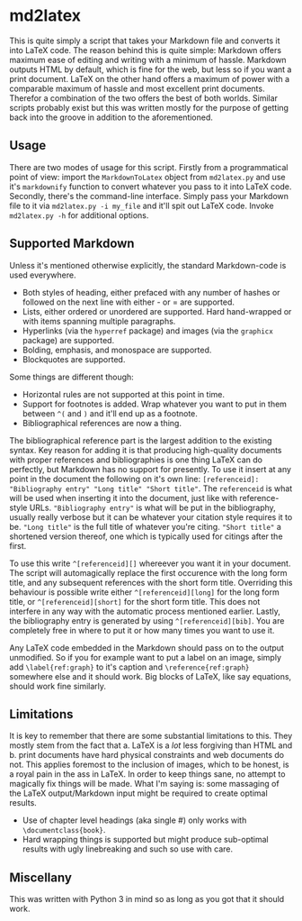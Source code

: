 # md2latex
This is quite simply a script that takes your Markdown file and converts it into LaTeX code. The reason behind this is quite simple: Markdown offers maximum ease of editing and writing with a minimum of hassle. Markdown outputs HTML by default, which is fine for the web, but less so if you want a print document. LaTeX on the other hand offers a maximum of power with a comparable maximum of hassle and most excellent print documents. Therefor a combination of the two offers the best of both worlds. Similar scripts probably exist but this was written mostly for the purpose of getting back into the groove in addition to the aforementioned.

## Usage
There are two modes of usage for this script. Firstly from a programmatical point of view: import the `MarkdownToLatex` object from `md2latex.py` and use it's `markdownify` function to convert whatever you pass to it into LaTeX code. Secondly, there's the command-line interface. Simply pass your Markdown file to it via `md2latex.py -i my_file` and it'll spit out LaTeX code. Invoke `md2latex.py -h` for additional options.

## Supported Markdown
Unless it's mentioned otherwise explicitly, the standard Markdown-code is used everywhere.

* Both styles of heading, either prefaced with any number of hashes or followed on the next line with either - or = are supported.
* Lists, either ordered or unordered are supported. Hard hand-wrapped or with items spanning multiple paragraphs.
* Hyperlinks (via the `hyperref` package) and images (via the `graphicx` package) are supported.
* Bolding, emphasis, and monospace are supported.
* Blockquotes are supported.

Some things are different though:
* Horizontal rules are not supported at this point in time.
* Support for footnotes is added. Wrap whatever you want to put in them between `^(` and `)` and it'll end up as a footnote.
* Bibliographical references are now a thing. 

The bibliographical reference part is the largest addition to the existing syntax. Key reason for adding it is that producing high-quality documents with proper references and bibliographies is one thing LaTeX can do perfectly, but Markdown has no support for presently. To use it insert at any point in the document the following on it's own line: `[referenceid]: "Bibliography entry" "Long title" "Short title"`. The `referenceid` is what will be used when inserting it into the document, just like with reference-style URLs. `"Bibliography entry"` is what will be put in the bibliography, usually really verbose but it can be whatever your citation style requires it to be. `"Long title"` is the full title of whatever you're citing. `"Short title"` a shortened version thereof, one which is typically used for citings after the first.

To use this write `^[referenceid][]` whereever you want it in your document. The script will automagically replace the first occurence with the long form title, and any subsequent references with the short form title. Overriding this behaviour is possible write either `^[referenceid][long]` for the long form title, or `^[referenceid][short]` for the short form title. This does not interfere in any way with the automatic process mentioned earlier. Lastly, the bibliography entry is generated by using `^[referenceid][bib]`. You are completely free in where to put it or how many times you want to use it. 

Any LaTeX code embedded in the Markdown should pass on to the output unmodified. So if you for example want to put a label on an image, simply add `\label{ref:graph}` to it's caption and `\reference{ref:graph}` somewhere else and it should work. Big blocks of LaTeX, like say equations, should work fine similarly.

## Limitations
It is key to remember that there are some substantial limitations to this. They mostly stem from the fact that a. LaTeX is a *lot* less forgiving than HTML and b. print documents have hard physical constraints and web documents do not. This applies foremost to the inclusion of images, which to be honest, is a royal pain in the ass in LaTeX. In order to keep things sane, no attempt to magically fix things will be made. What I'm saying is: some massaging of the LaTeX output/Markdown input might be required to create optimal results.

* Use of chapter level headings (aka single #) only works with `\documentclass{book}`.
* Hard wrapping things is supported but might produce sub-optimal results with ugly linebreaking and such so use with care.

## Miscellany
This was written with Python 3 in mind so as long as you got that it should work.